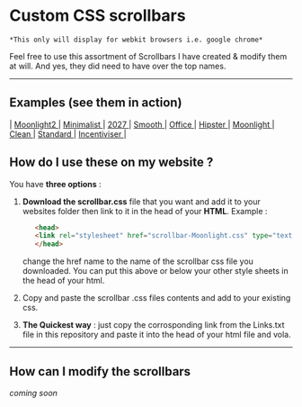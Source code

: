 # Custom CSS scrollbars
    *This only will display for webkit browsers i.e. google chrome*
Feel free to use this assortment of Scrollbars I have created & modify them at will. And yes, they did need to have over the top names. 

---

## Examples (see them in action)

| [ Moonlight2 ](http://kassbarker.com/scrollres/demo8.html)  | [ Minimalist ](http://kassbarker.com/scrollres/demo1.html)  | [ 2027 ](http://kassbarker.com/scrollres/demo5.html)  | [ Smooth ](http://kassbarker.com/scrollres/demo7.html)  | [ Office ](http://kassbarker.com/scrollres/demo3.html)
| [ Hipster ](http://kassbarker.com/scrollres/demo10.html)  | [ Moonlight ](http://kassbarker.com/scrollres/demo4.html)  | [ Clean ](http://kassbarker.com/scrollres/demo2.html)  | [ Standard ](http://kassbarker.com/scrollres/demo9.html) | [ Incentiviser ](http://kassbarker.com/scrollres/demo6.html)  |

## How do I use these on my website ?
 You have **three options** :
 1. **Download the scrollbar.css** file that you want and add it to your websites folder then link to it in the head of your **HTML**. Example : 
     ```html
        <head>
        <link rel="stylesheet" href="scrollbar-Moonlight.css" type="text/css">
        </head>
    ```
    change the href name to the name of the scrollbar css file you downloaded. You can put this above or below your other style sheets in the head of your html.

2. Copy and paste the scrollbar .css files contents and add to your existing css.

3. **The Quickest way** : just copy the corrosponding link from the Links.txt file in this repository and paste it into the head of your html file and vola.

---

## How can I modify the scrollbars
  *coming soon*
